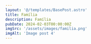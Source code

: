 ```yaml
---
layout: '@/templates/BasePost.astro'
title: Família
description: Família
pubDate: 2024-02-03T00:00:00Z
imgSrc: '/assets/images/familia.png'
imgAlt: 'Image post 4'
---
```


